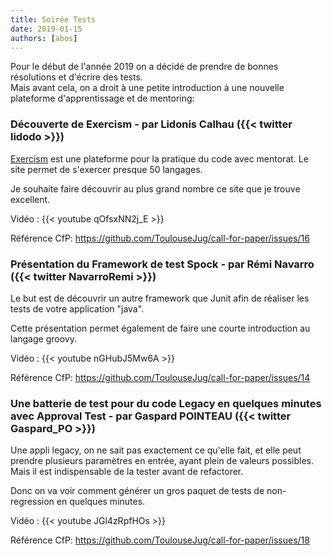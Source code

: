 ```yaml
---
title: Soirée Tests
date: 2019-01-15
authors: [abos]
---
```


Pour le début de l'année 2019 on a décidé de prendre de bonnes résolutions et d'écrire des tests.  
Mais avant cela, on a droit à une petite introduction à une nouvelle plateforme d'apprentissage et
de mentoring:

### Découverte de Exercism - par Lidonis Calhau ({{< twitter lidodo >}})

[Exercism](http://exercism.io/) est une plateforme pour la pratique du code avec mentorat. Le site
permet de s'exercer presque 50 langages.

Je souhaite faire découvrir au plus grand nombre ce site que je trouve excellent.

Vidéo : {{< youtube qOfsxNN2j_E >}}

Référence CfP: https://github.com/ToulouseJug/call-for-paper/issues/16

### Présentation du Framework de test Spock - par Rémi Navarro ({{< twitter NavarroRemi >}})

Le but est de découvrir un autre framework que Junit afin de réaliser les tests de votre
application "java".

Cette présentation permet également de faire une courte introduction au langage groovy.

Vidéo : {{< youtube nGHubJ5Mw6A >}}

Référence CfP: https://github.com/ToulouseJug/call-for-paper/issues/14

### Une batterie de test pour du code Legacy en quelques minutes avec Approval Test - par Gaspard POINTEAU ({{< twitter Gaspard_PO >}})

Une appli legacy, on ne sait pas exactement ce qu'elle fait, et elle peut prendre plusieurs
paramètres en entrée, ayant plein de valeurs possibles.  
Mais il est indispensable de la tester avant de refactorer.

Donc on va voir comment générer un gros paquet de tests de non-regression en quelques minutes.

Vidéo : {{< youtube JGl4zRpfHOs >}}

Référence CfP: https://github.com/ToulouseJug/call-for-paper/issues/18
